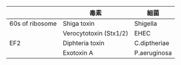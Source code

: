 |                 | 毒素                   | 細菌         |
|-----------------|------------------------|--------------|
| 60s of ribosome | Shiga toxin            | Shigella     |
|                 | Verocytotoxin (Stx1/2) | EHEC         |
| EF2             | Diphteria toxin        | C.diptheriae |
|                 | Exotoxin A             | P.aeruginosa |
